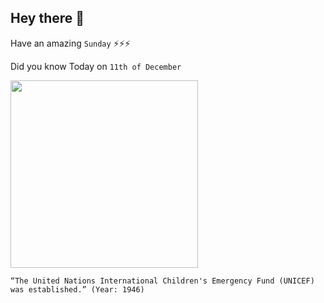 ## Hey there 👋
Have an amazing `Sunday` ⚡⚡⚡

Did you know Today on `11th of December`
 
 [<img src="https://cdn.britannica.com/72/196072-050-BAB22AE2/Refugees-tent-school-UNICEF-Somalia-Hargeysa.jpg" width="300" />](https://en.wikipedia.org/wiki/UNICEF) 
 ```
“The United Nations International Children's Emergency Fund (UNICEF) was established.” (Year: 1946)
```
